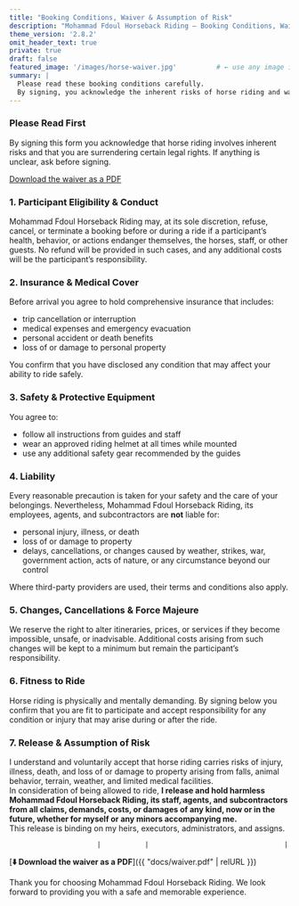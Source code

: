 ```yaml
---
title: "Booking Conditions, Waiver & Assumption of Risk"
description: "Mohammad Fdoul Horseback Riding – Booking Conditions, Waiver & Assumption of Risk"
theme_version: '2.8.2'
omit_header_text: true
private: true
draft: false
featured_image: '/images/horse-waiver.jpg'          # ← use any image in /static/images
summary: |
  Please read these booking conditions carefully.  
  By signing, you acknowledge the inherent risks of horse riding and waive certain legal rights.
---
```



###  Please Read First  
By signing this form you acknowledge that horse riding involves inherent risks and that you are surrendering certain legal rights. If anything is unclear, ask before signing.

[Download the waiver as a PDF](docs/waiver.pdf)


### 1. Participant Eligibility & Conduct  
Mohammad Fdoul Horseback Riding may, at its sole discretion, refuse, cancel, or terminate a booking before or during a ride if a participant’s health, behavior, or actions endanger themselves, the horses, staff, or other guests. No refund will be provided in such cases, and any additional costs will be the participant’s responsibility.



### 2. Insurance & Medical Cover  
Before arrival you agree to hold comprehensive insurance that includes:  

* trip cancellation or interruption  
* medical expenses and emergency evacuation  
* personal accident or death benefits  
* loss of or damage to personal property  

You confirm that you have disclosed any condition that may affect your ability to ride safely.



### 3. Safety & Protective Equipment  
You agree to:  

* follow all instructions from guides and staff  
* wear an approved riding helmet at all times while mounted  
* use any additional safety gear recommended by the guides  



### 4. Liability  
Every reasonable precaution is taken for your safety and the care of your belongings. Nevertheless, Mohammad Fdoul Horseback Riding, its employees, agents, and subcontractors are **not** liable for:

* personal injury, illness, or death  
* loss of or damage to property  
* delays, cancellations, or changes caused by weather, strikes, war, government action, acts of nature, or any circumstance beyond our control  

Where third-party providers are used, their terms and conditions also apply.



### 5. Changes, Cancellations & Force Majeure  
We reserve the right to alter itineraries, prices, or services if they become impossible, unsafe, or inadvisable. Additional costs arising from such changes will be kept to a minimum but remain the participant’s responsibility.



### 6. Fitness to Ride  
Horse riding is physically and mentally demanding. By signing below you confirm that you are fit to participate and accept responsibility for any condition or injury that may arise during or after the ride.


### 7. Release & Assumption of Risk  
I understand and voluntarily accept that horse riding carries risks of injury, illness, death, and loss of or damage to property arising from falls, animal behavior, terrain, weather, and limited medical facilities.  
In consideration of being allowed to ride, **I release and hold harmless Mohammad Fdoul Horseback Riding, its staff, agents, and subcontractors from all claims, demands, costs, or damages of any kind, now or in the future, whether for myself or any minors accompanying me.**  
This release is binding on my heirs, executors, administrators, and assigns.


                          |           |                                  |

[**⬇️ Download the waiver as a PDF**]({{ "docs/waiver.pdf" | relURL }})

Thank you for choosing Mohammad Fdoul Horseback Riding. We look forward to providing you with a safe and memorable experience.
